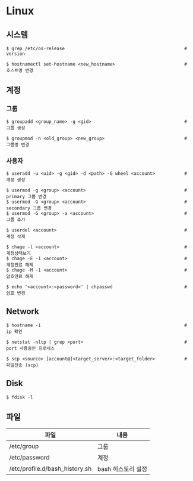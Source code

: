 # Linux

## 시스템

    $ grep /etc/os-release                                             # version

    $ hostnamectl set-hostname <new_hostname>                          # 호스트명 변경

## 계정

### 그룹

    $ groupadd <group_name> -g <gid>                                   # 그룹 생성

    $ groupmod -n <old_group> <new_group>                              # 그룹명 변경


### 사용자

    $ useradd -u <uid> -g <gid> -d <path> -G wheel <account>           # 계정 생성

    $ usermod -g <group> <account>                                     # primary 그룹 변경
    $ usermod -G <group> <account>                                     # secondary 그룹 변경
    $ usermod -G <group> -a <account>                                  # 그룹 추가

    $ userdel <account>                                                # 계정 삭제
    
    $ chage -l <account>                                               # 계정상태보기
    $ chage -E -1 <account>                                            # 계정만료 해제
    $ chage -M -1 <account>                                            # 암호만료 해제

    $ echo '<account>:<password>' | chpasswd                           # 암호 변경

## Network

    $ hostname -i                                                      # ip 확인

    $ netstat -nltp | grep <port>                                      # port 사용중인 프로세스

    $ scp <source> [account@]<target_server>:<target_folder>           # 파일전송 (scp)	

## Disk

    $ fdisk -l

## 파일

| 파일 | 내용 |
| ---- | ---- |
| /etc/group | 그룹 |
| /etc/password | 계정 |
| /etc/profile.d/bash_history.sh | bash 히스토리 설정 |


